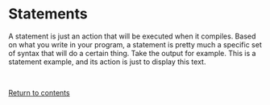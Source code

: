 # Statements
A statement is just an action that will be executed when it compiles. Based on what you write in your program, a statement is pretty much a specific set of syntax that will do a certain thing. Take the output for example. This is a statement example, and its action is just to display this text.

<br>

[Return to contents](../readme.md#topics-included)